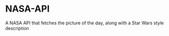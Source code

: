 # NASA-API
A NASA API that fetches the picture of the day, along with a Star Wars style description
